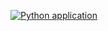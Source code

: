 [![Python application](https://github.com/sammy-9930/PyGames/actions/workflows/python-app.yml/badge.svg)](https://github.com/sammy-9930/PyGames/actions/workflows/python-app.yml)




